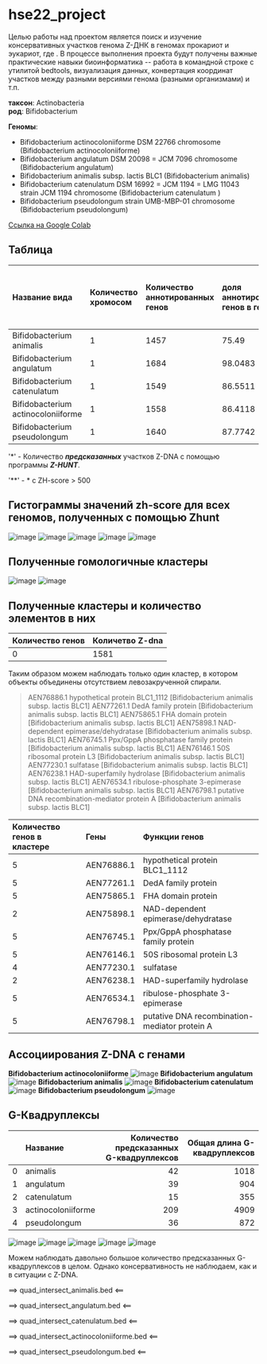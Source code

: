 # hse22_project
Целью работы над проектом является поиск и изучение консервативных участков генома Z-ДНК в геномах прокариот и эукариот, где . В процессе выполнения проекта будут получены важные практические навыки биоинформатика -- работа в командной строке с утилитой bedtools, визуализация данных, конвертация координат участков между разными версиями генома (разными организмами) и т.п.

**таксон**: Actinobacteria  
**род**: Bifidobacterium 

**Геномы**: 
- Bifidobacterium actinocoloniiforme DSM 22766 chromosome  (Bifidobacterium actinocoloniiforme)
- Bifidobacterium angulatum DSM 20098 = JCM 7096 chromosome (Bifidobacterium angulatum)
- Bifidobacterium animalis subsp. lactis BLC1 (Bifidobacterium animalis)
- Bifidobacterium catenulatum DSM 16992 = JCM 1194 = LMG 11043 strain JCM 1194 chromosome (Bifidobacterium catenulatum )
- Bifidobacterium pseudolongum strain UMB-MBP-01 chromosome (Bifidobacterium pseudolongum)

[Ссылка на Google Colab](https://colab.research.google.com/drive/1nPwuXqnlYLaghuUytmimn0YXrnsKLu0f?usp=sharing)

## Таблица

|Название вида                        |Количество хромосом| Количество аннотированных генов | доля аннотированных генов в геноме |Длина генома (bp)  | Кол-во участков Z-DNA* |Кол-во участков Z-DNA** |Общая длина участков с zh_score > 500|
|:------------------------------------|:------------------|:--------------------------------|:-----------------------------|:-------------------|:------------------------|:--------------------------|:----------------|
|Bifidobacterium animalis             | 1                 | 1457                            | 75.49                        |1938583             |1938583                  |27687                      |153744|
|Bifidobacterium angulatum            | 1                 | 1684                            | 98.0483                      |2021974             |2021974                  |19073                      |172160|
|Bifidobacterium catenulatum          | 1                 | 1549                            | 86.5511                      |2079525             |2079525                  |17128                      |279588|
|Bifidobacterium actinocoloniiforme   | 1                 | 1558                            | 86.4118                      |1830060             |1830060                  |15248                      |194776|
|Bifidobacterium pseudolongum         | 1                 | 1640                            | 87.7742                      |2008102             |2008102                  |53153                      |536610|

 '*' - Количество ***предсказанных*** участков Z-DNA с помощью программы ***Z-HUNT***.

 '**' - * с ZH-score > 500
 
 ## Гистограммы значений zh-score для всех геномов, полученных с помощью Zhunt
![image](https://user-images.githubusercontent.com/60792064/173845842-d039b442-68a6-4071-9df3-e0361d31087a.png)
![image](https://user-images.githubusercontent.com/60792064/173845883-5856714e-6025-4c66-8359-395d8ebcfd7a.png)
![image](https://user-images.githubusercontent.com/60792064/173845901-37dfa1f0-c5a9-4115-a205-b12712d20196.png)
![image](https://user-images.githubusercontent.com/60792064/173845922-a0da3520-8b18-48da-9b58-c8906d56d49d.png)
![image](https://user-images.githubusercontent.com/60792064/173845950-c06bd01f-45f8-48e2-a60f-f73cda3f128d.png)

## Полученные гомологичные кластеры
![image](https://user-images.githubusercontent.com/60792064/173872594-ac425bb2-baaa-4649-ab19-726314ae1d61.png)
![image](https://user-images.githubusercontent.com/60792064/173872616-7fe237fa-e1b0-44fd-bf17-a09d5975137a.png)

## Полученные кластеры и количество элементов в них
|Количество генов|Количетво Z-dna|
|:---------------|:--------------|
|0               |    1581       |

Таким образом можем наблюдать только один кластер, в котором объекты объединены отсутствием левозакрученной спирали.

>AEN76886.1 hypothetical protein BLC1_1112 [Bifidobacterium animalis subsp. lactis BLC1]
>AEN77261.1 DedA family protein [Bifidobacterium animalis subsp. lactis BLC1]
>AEN75865.1 FHA domain protein [Bifidobacterium animalis subsp. lactis BLC1]
>AEN75898.1 NAD-dependent epimerase/dehydratase [Bifidobacterium animalis subsp. lactis BLC1]
>AEN76745.1 Ppx/GppA phosphatase family protein [Bifidobacterium animalis subsp. lactis BLC1]
>AEN76146.1 50S ribosomal protein L3 [Bifidobacterium animalis subsp. lactis BLC1]
>AEN77230.1 sulfatase [Bifidobacterium animalis subsp. lactis BLC1]
>AEN76238.1 HAD-superfamily hydrolase [Bifidobacterium animalis subsp. lactis BLC1]
>AEN76534.1 ribulose-phosphate 3-epimerase [Bifidobacterium animalis subsp. lactis BLC1]
>AEN76798.1 putative DNA recombination-mediator protein A [Bifidobacterium animalis subsp. lactis BLC1]

|Количество генов в кластере |Гены                  |Функции генов                |
|:---------------------------|:---------------------|:----------------------------|
| 5                           |AEN76886.1            |hypothetical protein BLC1_1112|
| 5                           |AEN77261.1            |DedA family protein|
| 5                           |AEN75865.1            |FHA domain protein|
| 2                           |AEN75898.1            |NAD-dependent epimerase/dehydratase|
| 5                           |AEN76745.1            |Ppx/GppA phosphatase family protein|
| 5                           |AEN76146.1            |50S ribosomal protein L3 |
| 4                           |AEN77230.1            |sulfatase  | 
| 2                           |AEN76238.1            |HAD-superfamily hydrolase |
| 5                           |AEN76534.1            |ribulose-phosphate 3-epimerase |
| 5                           |AEN76798.1            |putative DNA recombination-mediator protein A |

## Aссоциирования Z-DNA с генами
**Bifidobacterium actinocoloniiforme**
![image](https://user-images.githubusercontent.com/60792064/173954479-235d2940-d294-494b-a596-19429d038317.png)
**Bifidobacterium angulatum**
![image](https://user-images.githubusercontent.com/60792064/173954496-b9e244ca-0168-4aee-911d-3c9594e30865.png)
**Bifidobacterium animalis**
![image](https://user-images.githubusercontent.com/60792064/173954549-78aceddf-3ee5-4f18-9a6d-277ba9f2978e.png)
**Bifidobacterium catenulatum**
![image](https://user-images.githubusercontent.com/60792064/173954589-c85e0764-0958-4525-8f23-f82fb91c5a72.png)
**Bifidobacterium pseudolongum**
![image](https://user-images.githubusercontent.com/60792064/173954605-e405cc4c-103d-44cf-9c52-9811f20a24b2.png)

## G-Квадруплексы
|    | Название           |   Количество предсказанных G-квадруплексов |   Общая длина G-квадруплексов |
|---:|:-------------------|-------------------------------------------:|------------------------------:|
|  0 | animalis           |                                         42 |                          1018 |
|  1 | angulatum          |                                         39 |                           904 |
|  2 | catenulatum        |                                         15 |                           355 |
|  3 | actinocoloniiforme |                                        209 |                          4909 |
|  4 | pseudolongum       |                                         36 |                           872 |

![image](https://user-images.githubusercontent.com/60792064/173955042-ad2842ab-2d7f-4669-a9af-d4f9fa4800c9.png)
![image](https://user-images.githubusercontent.com/60792064/173955056-cd89a399-21eb-4c7a-a87c-9d766fa734ca.png)
![image](https://user-images.githubusercontent.com/60792064/173955075-8bffa6a5-ac70-4894-8ff7-d01ad32e30f3.png)
![image](https://user-images.githubusercontent.com/60792064/173955086-04b0d746-b64e-49ce-bba1-34e11938ae5c.png)
![image](https://user-images.githubusercontent.com/60792064/173955094-4c179720-15d5-4c93-8021-5b15cc82ef4c.png)

Можем наблюдать давольно большое количество предсказанных G-квадруплексов в целом. Однако консервативность не наблюдаем, как и в ситуации с Z-DNA. 

==> quad_intersect_animalis.bed <==

==> quad_intersect_angulatum.bed <==

==> quad_intersect_catenulatum.bed <==

==> quad_intersect_actinocoloniiforme.bed <==

==> quad_intersect_pseudolongum.bed <==
